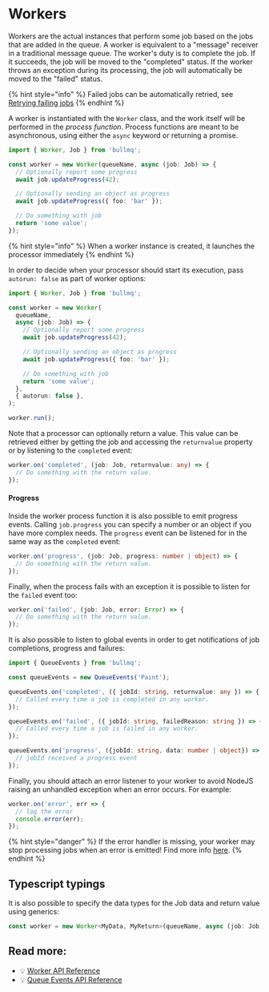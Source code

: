 # Workers

Workers are the actual instances that perform some job based on the jobs that are added in the queue. A worker is equivalent to a "message" receiver in a traditional message queue. The worker's duty is to complete the job. If it succeeds, the job will be moved to the "completed" status. If the worker throws an exception during its processing, the job will automatically be moved to the "failed" status.

{% hint style="info" %}
Failed jobs can be automatically retried, see [Retrying failing jobs](../retrying-failing-jobs.md)
{% endhint %}

A worker is instantiated with the `Worker` class, and the work itself will be performed in the _process function_. Process functions are meant to be asynchronous, using either the `async` keyword or returning a promise.

```typescript
import { Worker, Job } from 'bullmq';

const worker = new Worker(queueName, async (job: Job) => {
  // Optionally report some progress
  await job.updateProgress(42);

  // Optionally sending an object as progress
  await job.updateProgress({ foo: 'bar' });

  // Do something with job
  return 'some value';
});
```

{% hint style="info" %}
When a worker instance is created, it launches the processor immediately
{% endhint %}

In order to decide when your processor should start its execution, pass `autorun: false` as part of worker options:

```typescript
import { Worker, Job } from 'bullmq';

const worker = new Worker(
  queueName,
  async (job: Job) => {
    // Optionally report some progress
    await job.updateProgress(42);

    // Optionally sending an object as progress
    await job.updateProgress({ foo: 'bar' });

    // Do something with job
    return 'some value';
  },
  { autorun: false },
);

worker.run();
```

Note that a processor can optionally return a value. This value can be retrieved either by getting the job and accessing the `returnvalue` property or by listening to the `completed` event:

```typescript
worker.on('completed', (job: Job, returnvalue: any) => {
  // Do something with the return value.
});
```

#### Progress

Inside the worker process function it is also possible to emit progress events. Calling `job.progress` you can specify a number or an object if you have more complex needs. The `progress` event can be listened for in the same way as the `completed` event:

```typescript
worker.on('progress', (job: Job, progress: number | object) => {
  // Do something with the return value.
});
```

Finally, when the process fails with an exception it is possible to listen for the `failed` event too:

```typescript
worker.on('failed', (job: Job, error: Error) => {
  // Do something with the return value.
});
```

It is also possible to listen to global events in order to get notifications of job completions, progress and failures:

```typescript
import { QueueEvents } from 'bullmq';

const queueEvents = new QueueEvents('Paint');

queueEvents.on('completed', ({ jobId: string, returnvalue: any }) => {
  // Called every time a job is completed in any worker.
});

queueEvents.on('failed', ({ jobId: string, failedReason: string }) => {
  // Called every time a job is failed in any worker.
});

queueEvents.on('progress', ({jobId: string, data: number | object}) => {
  // jobId received a progress event
});
```

Finally, you should attach an error listener to your worker to avoid NodeJS raising an unhandled exception when an error occurs. For example:

```typescript
worker.on('error', err => {
  // log the error
  console.error(err);
});
```

{% hint style="danger" %}
If the error handler is missing, your worker may stop processing jobs when an error is emitted! Find more info [here](https://nodejs.org/api/events.html#events\_error\_events).
{% endhint %}

## Typescript typings

It is also possible to specify the data types for the Job data and return value using generics:

```typescript
const worker = new Worker<MyData, MyReturn>(queueName, async (job: Job) => {});
```

## Read more:

* 💡 [Worker API Reference](https://api.docs.bullmq.io/classes/v5.Worker.html)
* 💡 [Queue Events API Reference](https://api.docs.bullmq.io/classes/v5.QueueEvents.html)
